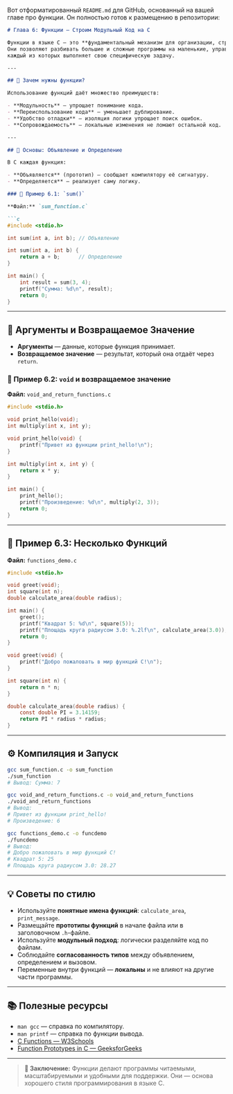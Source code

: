 Вот отформатированный `README.md` для GitHub, основанный на вашей главе про функции. Он полностью готов к размещению в репозитории:

````markdown
# Глава 6: Функции — Строим Модульный Код на C

Функции в языке C — это **фундаментальный механизм для организации, структурирования и повторного использования кода**.
Они позволяют разбивать большие и сложные программы на маленькие, управляемые и логически связанные блоки. Думайте о функциях как о "строительных блоках",
каждый из которых выполняет свою специфическую задачу.

---

## 📌 Зачем нужны функции?

Использование функций даёт множество преимуществ:

- **Модульность** — упрощает понимание кода.
- **Переиспользование кода** — уменьшает дублирование.
- **Удобство отладки** — изоляция логики упрощает поиск ошибок.
- **Сопровождаемость** — локальные изменения не ломают остальной код.

---

## 📖 Основы: Объявление и Определение

В C каждая функция:

- **Объявляется** (прототип) — сообщает компилятору её сигнатуру.
- **Определяется** — реализует саму логику.

### 🔹 Пример 6.1: `sum()`

**Файл:** `sum_function.c`

```c
#include <stdio.h>

int sum(int a, int b); // Объявление

int sum(int a, int b) {
    return a + b;      // Определение
}

int main() {
    int result = sum(3, 4);
    printf("Сумма: %d\n", result);
    return 0;
}
````

---

## 🧩 Аргументы и Возвращаемое Значение

* **Аргументы** — данные, которые функция принимает.
* **Возвращаемое значение** — результат, который она отдаёт через `return`.

### 🔹 Пример 6.2: `void` и возвращаемое значение

**Файл:** `void_and_return_functions.c`

```c
#include <stdio.h>

void print_hello(void);
int multiply(int x, int y);

void print_hello(void) {
    printf("Привет из функции print_hello!\n");
}

int multiply(int x, int y) {
    return x * y;
}

int main() {
    print_hello();
    printf("Произведение: %d\n", multiply(2, 3));
    return 0;
}
```

---

## 🧪 Пример 6.3: Несколько Функций

**Файл:** `functions_demo.c`

```c
#include <stdio.h>

void greet(void);
int square(int n);
double calculate_area(double radius);

int main() {
    greet();
    printf("Квадрат 5: %d\n", square(5));
    printf("Площадь круга радиусом 3.0: %.2lf\n", calculate_area(3.0));
    return 0;
}

void greet(void) {
    printf("Добро пожаловать в мир функций C!\n");
}

int square(int n) {
    return n * n;
}

double calculate_area(double radius) {
    const double PI = 3.14159;
    return PI * radius * radius;
}
```

---

## ⚙️ Компиляция и Запуск

```bash
gcc sum_function.c -o sum_function
./sum_function
# Вывод: Сумма: 7

gcc void_and_return_functions.c -o void_and_return_functions
./void_and_return_functions
# Вывод:
# Привет из функции print_hello!
# Произведение: 6

gcc functions_demo.c -o funcdemo
./funcdemo
# Вывод:
# Добро пожаловать в мир функций C!
# Квадрат 5: 25
# Площадь круга радиусом 3.0: 28.27
```

---

## 💡 Советы по стилю

* Используйте **понятные имена функций**: `calculate_area`, `print_message`.
* Размещайте **прототипы функций** в начале файла или в заголовочном `.h`-файле.
* Используйте **модульный подход**: логически разделяйте код по файлам.
* Соблюдайте **согласованность типов** между объявлением, определением и вызовом.
* Переменные внутри функций — **локальны** и не влияют на другие части программы.

---

## 📚 Полезные ресурсы

* `man gcc` — справка по компилятору.
* `man printf` — справка по функции вывода.
* [C Functions — W3Schools](https://www.w3schools.com/c/c_functions.php)
* [Function Prototypes in C — GeeksforGeeks](https://www.geeksforgeeks.org/function-prototypes-in-c/)

---

> **🎯 Заключение:** Функции делают программы читаемыми, масштабируемыми и удобными для поддержки. Они — основа хорошего стиля программирования в языке C.

```

```
